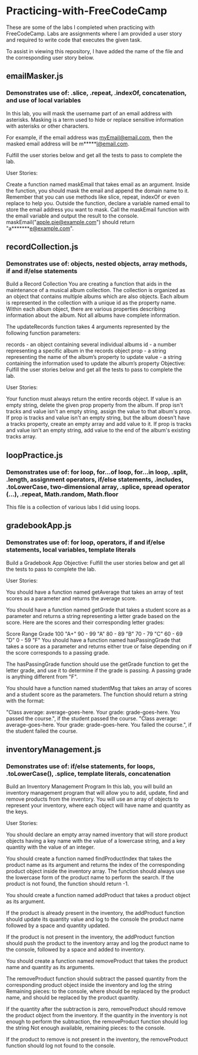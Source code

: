 # Practicing-with-FreeCodeCamp

These are some of the labs I completed when practicing with FreeCodeCamp. Labs are assignments where I am provided a user story and required to write code that executes the given task.

To assist in viewing this repository, I have added the name of the file and the corresponding user story below.

## emailMasker.js

### Demonstrates use of: .slice, .repeat, .indexOf, concatenation, and use of local variables

In this lab, you will mask the username part of an email address with asterisks. Masking is a term used to hide or replace sensitive information with asterisks or other characters.

For example, if the email address was myEmail@email.com, then the masked email address will be m**\***l@email.com.

Fulfill the user stories below and get all the tests to pass to complete the lab.

User Stories:

Create a function named maskEmail that takes email as an argument.
Inside the function, you should mask the email and append the domain name to it. Remember that you can use methods like slice, repeat, indexOf or even replace to help you.
Outside the function, declare a variable named email to store the email address you want to mask.
Call the maskEmail function with the email variable and output the result to the console.
maskEmail("apple.pie@example.com") should return "a**\*\*\***e@example.com".

## recordCollection.js

### Demonstrates use of: objects, nested objects, array methods, if and if/else statements

Build a Record Collection
You are creating a function that aids in the maintenance of a musical album collection. The collection is organized as an object that contains multiple albums which are also objects. Each album is represented in the collection with a unique id as the property name. Within each album object, there are various properties describing information about the album. Not all albums have complete information.

The updateRecords function takes 4 arguments represented by the following function parameters:

records - an object containing several individual albums
id - a number representing a specific album in the records object
prop - a string representing the name of the album’s property to update
value - a string containing the information used to update the album’s property
Objective: Fulfill the user stories below and get all the tests to pass to complete the lab.

User Stories:

Your function must always return the entire records object.
If value is an empty string, delete the given prop property from the album.
If prop isn't tracks and value isn't an empty string, assign the value to that album's prop.
If prop is tracks and value isn't an empty string, but the album doesn't have a tracks property, create an empty array and add value to it.
If prop is tracks and value isn't an empty string, add value to the end of the album's existing tracks array.

## loopPractice.js

### Demonstrates use of: for loop, for...of loop, for...in loop, .split, .length, assignment operators, if/else statements, .includes, .toLowerCase, two-dimensional array, .splice, spread operator (...), .repeat, Math.random, Math.floor

This file is a collection of various labs I did using loops.

## gradebookApp.js

### Demonstrates use of: for loop, operators, if and if/else statements, local variables, template literals

Build a Gradebook App
Objective: Fulfill the user stories below and get all the tests to pass to complete the lab.

User Stories:

You should have a function named getAverage that takes an array of test scores as a parameter and returns the average score.

You should have a function named getGrade that takes a student score as a parameter and returns a string representing a letter grade based on the score. Here are the scores and their corresponding letter grades:

Score Range Grade
100 "A+"
90 - 99 "A"
80 - 89 "B"
70 - 79 "C"
60 - 69 "D"
0 - 59 "F"
You should have a function named hasPassingGrade that takes a score as a parameter and returns either true or false depending on if the score corresponds to a passing grade.

The hasPassingGrade function should use the getGrade function to get the letter grade, and use it to determine if the grade is passing. A passing grade is anything different from "F".

You should have a function named studentMsg that takes an array of scores and a student score as the parameters. The function should return a string with the format:

"Class average: average-goes-here. Your grade: grade-goes-here. You passed the course.", if the student passed the course.
"Class average: average-goes-here. Your grade: grade-goes-here. You failed the course.", if the student failed the course.

## inventoryManagement.js

### Demonstrates use of: if/else statements, for loops, .toLowerCase(), .splice, template literals, concatenation

Build an Inventory Management Program
In this lab, you will build an inventory management program that will allow you to add, update, find and remove products from the inventory. You will use an array of objects to represent your inventory, where each object will have name and quantity as the keys.

User Stories:

You should declare an empty array named inventory that will store product objects having a key name with the value of a lowercase string, and a key quantity with the value of an integer.

You should create a function named findProductIndex that takes the product name as its argument and returns the index of the corresponding product object inside the inventory array. The function should always use the lowercase form of the product name to perform the search. If the product is not found, the function should return -1.

You should create a function named addProduct that takes a product object as its argument.

If the product is already present in the inventory, the addProduct function should update its quantity value and log to the console the product name followed by a space and quantity updated.

If the product is not present in the inventory, the addProduct function should push the product to the inventory array and log the product name to the console, followed by a space and added to inventory.

You should create a function named removeProduct that takes the product name and quantity as its arguments.

The removeProduct function should subtract the passed quantity from the corresponding product object inside the inventory and log the string Remaining <product-name> pieces: <product-quantity> to the console, where <product-name> should be replaced by the product name, and <product-quantity> should be replaced by the product quantity.

If the quantity after the subtraction is zero, removeProduct should remove the product object from the inventory. If the quantity in the inventory is not enough to perform the subtraction, the removeProduct function should log the string Not enough <product-name> available, remaining pieces: <product-quantity> to the console.

If the product to remove is not present in the inventory, the removeProduct function should log <product-name> not found to the console.
